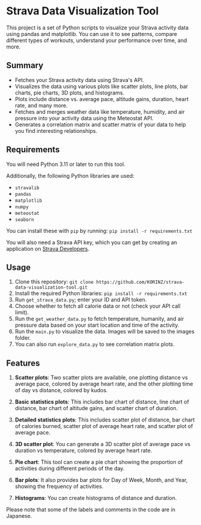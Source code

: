 # Strava Data Visualization Tool

This project is a set of Python scripts to visualize your Strava activity data using pandas and matplotlib. You can use it to see patterns, compare different types of workouts, understand your performance over time, and more.

## Summary

* Fetches your Strava activity data using Strava's API.
* Visualizes the data using various plots like scatter plots, line plots, bar charts, pie charts, 3D plots, and histograms.
* Plots include distance vs. average pace, altitude gains, duration, heart rate, and many more.
* Fetches and merges weather data like temperature, humidity, and air pressure into your activity data using the Meteostat API.
* Generates a correlation matrix and scatter matrix of your data to help you find interesting relationships.

## Requirements

You will need Python 3.11 or later to run this tool.

Additionally, the following Python libraries are used:

* `stravalib`
* `pandas`
* `matplotlib`
* `numpy`
* `meteostat`
* `seaborn`

You can install these with `pip` by running: `pip install -r requirements.txt`

You will also need a Strava API key, which you can get by creating an application on [Strava Developers](https://developers.strava.com/).

## Usage

1. Clone this repository: `git clone https://github.com/KORINZ/strava-data-visualization-tool.git`
2. Install the required Python libraries: `pip install -r requirements.txt`
3. Run `get_strava_data.py`; enter your ID and API token.
4. Choose whether to fetch all calorie data or not (check your API call limit).
5. Run the `get_weather_data.py` to fetch temperature, humanity, and air pressure data based on your start location and time of the activity.
6. Run the `main.py` to visualize the data. Images will be saved to the images folder.
7. You can also run `explore_data.py` to see correlation matrix plots.

## Features

1. **Scatter plots**: Two scatter plots are available, one plotting distance vs average pace, colored by average heart rate, and the other plotting time of day vs distance, colored by kudos.

2. **Basic statistics plots**: This includes bar chart of distance, line chart of distance, bar chart of altitude gains, and scatter chart of duration.

3. **Detailed statistics plots**: This includes scatter plot of distance, bar chart of calories burned, scatter plot of average heart rate, and scatter plot of average pace. 

4. **3D scatter plot**: You can generate a 3D scatter plot of average pace vs duration vs temperature, colored by average heart rate.

5. **Pie chart**: This tool can create a pie chart showing the proportion of activities during different periods of the day.

6. **Bar plots**: It also provides bar plots for Day of Week, Month, and Year, showing the frequency of activities.

7. **Histograms**: You can create histograms of distance and duration.

Please note that some of the labels and comments in the code are in Japanese.
